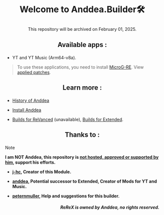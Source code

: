 # <p align="center"> Welcome to Anddea.Builder🛠️

<p align="center"> This repository will be archived on February 01, 2025.

## <p align="center"> Available apps :
- YT and YT Music (Arm64-v8a).
> To use these applications, you need to install [MicroG-RE](https://github.com/WSTxda/MicroG-RE/releases/latest). View [applied patches](https://github.com/kevinr99089/Anddea.Builder/blob/main/config.toml).

## <p align="center"> Learn more :
- [History of Anddea](https://github.com/kevinr99089/Extended.Builder/blob/main/history.md)

- [Install Anddea](https://github.com/kevinr99089/Anddea.Builder/blob/main/install.md)

- [Builds for ReVanced](https://github.com/Kevinr99089/ReVanced.Builder) (unavailable), [Builds for Extended](https://github.com/Kevinr99089/Extended.Builder).

## <p align="center"> Thanks to :
>[!NOTE]
> **I am NOT Anddea, this repository is [not hosted, approved or supported by him](https://github.com/kevinr99089/Anddea.Builder/blob/main/history.md#-warning-), support his efforts.**
- **[j-hc](https://github.com/j-hc), Creator of this Module.**

- **[anddea](https://github.com/Anddea), Potential successor to Extended, Creator of Mods for YT and Music.**

- **[peternmuller](https://github.com/peternmuller), Help and suggestions for this builder.**

##### <p align="right"> **ReReX is owned by Anddea, no rights reserved.**

